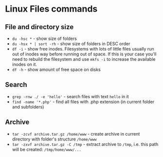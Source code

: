 # Linux Files commands

## File and directory size

- `du -hsc *` - show size of folders
- `du -hsx * | sort -rh` - show size of folders in DESC order
- `df -i` - show free inodes. Filesystems with lots of little files usually run out of inodes way before running out of space. If this is your case you'll need to rebuild the filesystem and use `mkfs -i` to increase the available inodes on it.
- `df -h` - show amount of free space on disks

## Search

- `grep -rnw ./ -e 'hello'` - search files with text `hello` in it
- `find -name '*.php'` - find all files with .php extension (in current folder and subfolders)

## Archive

- `tar -zcvf archive.tar.gz /home/www` - create archive in current directory with folder's structure `/home/www`
- `tar -zxvf archive.tar.gz -C /tmp` - extract archive to `/tmp`, i.e. this path will be created: `/tmp/home/www/...`
